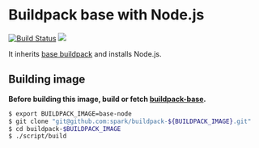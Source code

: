 # Buildpack base with Node.js

[![Build Status](https://travis-ci.org/spark/buildpack-base-node.svg?branch=master)](https://travis-ci.org/spark/buildpack-base-node) [![](https://imagelayers.io/badge/particle/buildpack-base-node:latest.svg)](https://imagelayers.io/?images=particle/buildpack-base-node:latest 'Get your own badge on imagelayers.io')


It inherits [base buildpack](https://github.com/spark/buildpack-base) and installs Node.js.

## Building image

**Before building this image, build or fetch [buildpack-base](https://github.com/spark/buildpack-base).**

```bash
$ export BUILDPACK_IMAGE=base-node
$ git clone "git@github.com:spark/buildpack-${BUILDPACK_IMAGE}.git"
$ cd buildpack-$BUILDPACK_IMAGE
$ ./script/build
```
